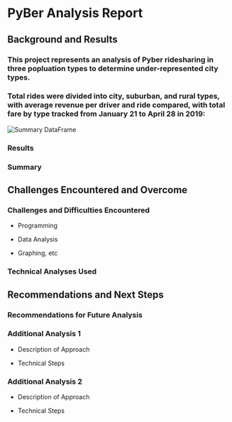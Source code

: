 # PyBer Analysis Report

## Background and Results

### This project represents an analysis of Pyber ridesharing in three popluation types to determine under-represented city types.
### Total rides were divided into city, suburban, and rural types, with average revenue per driver and ride compared, with total fare by type tracked from January 21 to April 28 in 2019:





![Summary DataFrame](https://github.com/mydogmandy/PyBer_Analysis/blob/master/analysis/summary_DataFrame.png)





### Results

### Summary

## Challenges Encountered and Overcome

### Challenges and Difficulties Encountered

* Programming

* Data Analysis

* Graphing, etc

### Technical Analyses Used

## Recommendations and Next Steps

### Recommendations for Future Analysis

### Additional Analysis 1

* Description of Approach

* Technical Steps

### Additional Analysis 2

* Description of Approach

* Technical Steps
